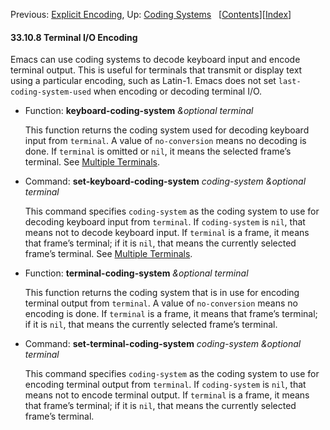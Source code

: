 <!-- This is the GNU Emacs Lisp Reference Manual
corresponding to Emacs version 27.2.

Copyright (C) 1990-1996, 1998-2021 Free Software Foundation,
Inc.

Permission is granted to copy, distribute and/or modify this document
under the terms of the GNU Free Documentation License, Version 1.3 or
any later version published by the Free Software Foundation; with the
Invariant Sections being "GNU General Public License," with the
Front-Cover Texts being "A GNU Manual," and with the Back-Cover
Texts as in (a) below.  A copy of the license is included in the
section entitled "GNU Free Documentation License."

(a) The FSF's Back-Cover Text is: "You have the freedom to copy and
modify this GNU manual.  Buying copies from the FSF supports it in
developing GNU and promoting software freedom." -->

<!-- Created by GNU Texinfo 6.7, http://www.gnu.org/software/texinfo/ -->

Previous: [Explicit Encoding](Explicit-Encoding.html), Up: [Coding Systems](Coding-Systems.html)   \[[Contents](index.html#SEC_Contents "Table of contents")]\[[Index](Index.html "Index")]

#### 33.10.8 Terminal I/O Encoding

Emacs can use coding systems to decode keyboard input and encode terminal output. This is useful for terminals that transmit or display text using a particular encoding, such as Latin-1. Emacs does not set `last-coding-system-used` when encoding or decoding terminal I/O.

*   Function: **keyboard-coding-system** *\&optional terminal*

    This function returns the coding system used for decoding keyboard input from `terminal`. A value of `no-conversion` means no decoding is done. If `terminal` is omitted or `nil`, it means the selected frame’s terminal. See [Multiple Terminals](Multiple-Terminals.html).

<!---->

*   Command: **set-keyboard-coding-system** *coding-system \&optional terminal*

    This command specifies `coding-system` as the coding system to use for decoding keyboard input from `terminal`. If `coding-system` is `nil`, that means not to decode keyboard input. If `terminal` is a frame, it means that frame’s terminal; if it is `nil`, that means the currently selected frame’s terminal. See [Multiple Terminals](Multiple-Terminals.html).

<!---->

*   Function: **terminal-coding-system** *\&optional terminal*

    This function returns the coding system that is in use for encoding terminal output from `terminal`. A value of `no-conversion` means no encoding is done. If `terminal` is a frame, it means that frame’s terminal; if it is `nil`, that means the currently selected frame’s terminal.

<!---->

*   Command: **set-terminal-coding-system** *coding-system \&optional terminal*

    This command specifies `coding-system` as the coding system to use for encoding terminal output from `terminal`. If `coding-system` is `nil`, that means not to encode terminal output. If `terminal` is a frame, it means that frame’s terminal; if it is `nil`, that means the currently selected frame’s terminal.

